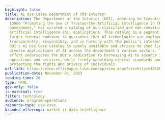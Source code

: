 ```yaml
---
highlight: false
title: AI Use Cases Department of the Interior
description: The Department of the Interior (DOI), adhering to Executive Order
  13960 "Promoting the Use of Trustworthy Artificial Intelligence in the Federal
  Government," has curated a catalog of non-classified and non-sensitive
  Artificial Intelligence (AI) applications. This catalog is a segment of a
  larger federal endeavor to guarantee that AI technologies are employed
  transparently, responsibly, and in harmony with the public's interest. The
  DOI's AI Use Case Catalog is openly available and strives to shed light on the
  diverse applications of AI across the department's various sectors. This
  effort underscores the DOI's dedication to harnessing AI to advance its
  operations and services, while firmly upholding ethical standards and
  protecting the rights and privacy of individuals.
url-link: https://view.officeapps.live.com/op/view.aspx?src=https%3A%2F%2Fwww.doi.gov%2Fsites%2Fdoi.gov%2Ffiles%2F2023-agency-inventory-of-ai-use-cases-for-doigovdata.xlsx&wdOrigin=BROWSELINK
publication-date: November 01, 2023
reading-time: 20
type: HTML
gov-only: false
is-external: true
filter: technology
audience: program-operations
resource-type: use-case
branded-offerings: market-it-data-intelligence
---
```

